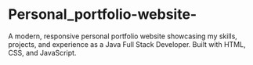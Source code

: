 # Personal_portfolio-website-
A modern, responsive personal portfolio website showcasing my skills, projects, and experience as a Java Full Stack Developer. Built with HTML, CSS, and JavaScript.
